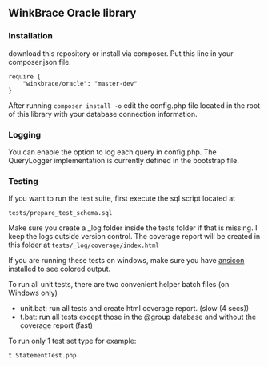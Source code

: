 ## WinkBrace Oracle library

### Installation

download this repository or install via composer. Put this line in your composer.json file.

    require {
        "winkbrace/oracle": "master-dev"
    }

After running `composer install -o` edit the config.php file located in the root of this library with your database connection information.

### Logging

You can enable the option to log each query in config.php. The QueryLogger implementation is currently defined in the bootstrap file.

### Testing

If you want to run the test suite, first execute the sql script located at

    tests/prepare_test_schema.sql

Make sure you create a _log folder inside the tests folder if that is missing. I keep the logs outside version control. The coverage report will be created in this folder at `tests/_log/coverage/index.html`

If you are running these tests on windows, make sure you have [ansicon](https://github.com/adoxa/ansicon/downloads "ansicon") installed to see colored output. 

To run all unit tests, there are two convenient helper batch files (on Windows only)

- unit.bat: run all tests and create html coverage report. (slow (4 secs))
- t.bat: run all tests except those in the @group database and without the coverage report (fast)
	
To run only 1 test set type for example:

	t StatementTest.php
	
